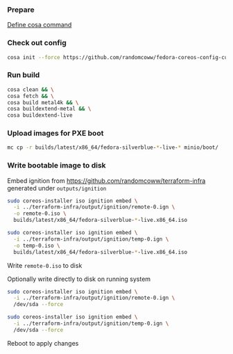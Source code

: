 ### Prepare

[Define cosa command](../../README.md)

### Check out config

```bash
cosa init --force https://github.com/randomcoww/fedora-coreos-config-custom.git builds/client
```

### Run build

```bash
cosa clean && \
cosa fetch && \
cosa build metal4k && \
cosa buildextend-metal && \
cosa buildextend-live
```

### Upload images for PXE boot

```bash
mc cp -r builds/latest/x86_64/fedora-silverblue-*-live-* minio/boot/
```

### Write bootable image to disk

Embed ignition from https://github.com/randomcoww/terraform-infra generated under `outputs/ignition`

```bash
sudo coreos-installer iso ignition embed \
  -i ../terraform-infra/output/ignition/remote-0.ign \
  -o remote-0.iso \
  builds/latest/x86_64/fedora-silverblue-*-live.x86_64.iso

sudo coreos-installer iso ignition embed \
  -i ../terraform-infra/output/ignition/temp-0.ign \
  -o temp-0.iso \
  builds/latest/x86_64/fedora-silverblue-*-live.x86_64.iso
```

Write `remote-0.iso` to disk

Optionally write directly to disk on running system

```bash
sudo coreos-installer iso ignition embed \
  -i ../terraform-infra/output/ignition/remote-0.ign \
  /dev/sda --force

sudo coreos-installer iso ignition embed \
  -i ../terraform-infra/output/ignition/temp-0.ign \
  /dev/sda --force
```
Reboot to apply changes
